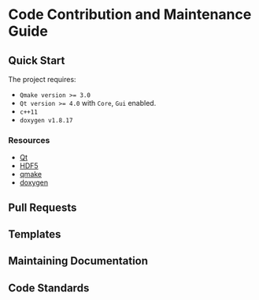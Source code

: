 # Code Contribution and Maintenance Guide

## Quick Start

The project requires:

- `Qmake version >= 3.0`
- `Qt version >= 4.0` with `Core`, `Gui` enabled.
- `c++11`
- `doxygen v1.8.17` 

### Resources

- [Qt](https://doc.qt.io)
- [HDF5](https://support.hdfgroup.org/HDF5/doc/cpplus_RM/index.html)
- [qmake](https://doc.qt.io/qt-5/qmake-manual.html)
- [doxygen](http://www.doxygen.nl)    

## Pull Requests

## Templates

## Maintaining Documentation

## Code Standards